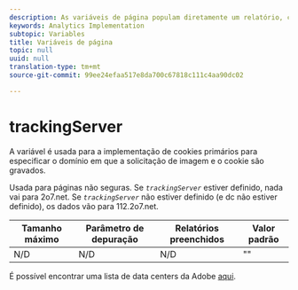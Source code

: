 ```yaml
---
description: As variáveis de página populam diretamente um relatório, como pageName, Propriedades de lista, Variáveis de lista, entre outros.
keywords: Analytics Implementation
subtopic: Variables
title: Variáveis de página
topic: null
uuid: null
translation-type: tm+mt
source-git-commit: 99ee24efaa517e8da700c67818c111c4aa90dc02

---
```



# trackingServer

A variável é usada para a implementação de cookies primários para especificar o domínio em que a solicitação de imagem e o cookie são gravados.


<!-- 

trackingServer.xml

 -->

Usada para páginas não seguras. Se *`trackingServer`* estiver definido, nada vai para 2o7.net. Se *`trackingServer`* não estiver definido (e dc não estiver definido), os dados vão para 112.2o7.net.

| Tamanho máximo | Parâmetro de depuração | Relatórios preenchidos | Valor padrão |
|---|---|---|---|
| N/D | N/D | N/D | "" |

É possível encontrar uma lista de data centers da Adobe [aqui](https://helpx.adobe.com/analytics/kb/determining-data-center.html).